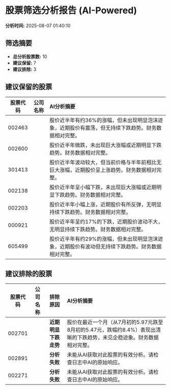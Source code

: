 # 股票筛选分析报告 (AI-Powered)

**分析时间:** 2025-08-07 01:40:10

## 筛选摘要

- **总分析股票数:** 10
- **建议保留:** 7
- **建议排除:** 3

## 建议保留的股票

| 股票代码 | 公司名称 | AI分析摘要 |
|:---:|:---:|:---|
| 002463 |  | 股价近半年有约36%的涨幅，但未出现明显泡沫迹象，近期股价有震荡，但无持续下跌趋势。财务数据相对完整。 |
| 002600 |  | 股价近半年微跌，未出现巨大涨幅或近期明显下跌趋势。财务数据相对完整。 |
| 301413 |  | 股价近半年波动较大，但当前价格与半年前相比无巨大涨幅，近期股价呈上涨趋势。财务数据相对完整。 |
| 002138 |  | 股价近半年呈小幅下跌，未出现巨大涨幅或近期明显下跌趋势。财务数据相对完整。 |
| 002203 |  | 股价近半年小幅上涨，近期股价有所反弹，无明显持续下跌趋势。财务数据相对完整。 |
| 000921 |  | 股价近半年呈约17%的下跌，近期股价波动不大，无明显持续下跌趋势。财务数据相对完整。 |
| 605499 |  | 股价近半年有约29%的涨幅，但未出现明显泡沫迹象，近期股价有波动但无持续下跌趋势。财务数据相对完整。 |

## 建议排除的股票

| 股票代码 | 公司名称 | 排除原因 | AI分析摘要 |
|:---:|:---:|:---:|:---|
| 002701 |  | **近期明显下跌走势** | 股价在最近一个月（从7月初的5.97元跌至8月初的5.47元，跌幅约8.4%）表现出清晰的下跌趋势，未见企稳迹象。财务数据相对完整。 |
| 002891 |  | **分析失败** | 未能从AI获取对此股票的有效分析。请检查日志中AI的原始响应。 |
| 002271 |  | **分析失败** | 未能从AI获取对此股票的有效分析。请检查日志中AI的原始响应。 |
